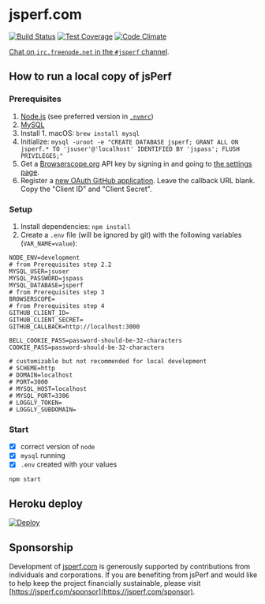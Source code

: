 # jsperf.com

[![Build Status](https://travis-ci.org/jsperf/jsperf.com.svg?branch=master)](https://travis-ci.org/jsperf/jsperf.com) [![Test Coverage](https://codeclimate.com/github/jsperf/jsperf.com/badges/coverage.svg)](https://codeclimate.com/github/jsperf/jsperf.com) [![Code Climate](https://codeclimate.com/github/jsperf/jsperf.com/badges/gpa.svg)](https://codeclimate.com/github/jsperf/jsperf.com)

[Chat on `irc.freenode.net` in the `#jsperf` channel](https://webchat.freenode.net/?channels=jsperf).

## How to run a local copy of jsPerf

### Prerequisites

1. [Node.js](https://nodejs.org/en/) (see preferred version in [`.nvmrc`](https://github.com/jsperf/jsperf.com/blob/master/.nvmrc))
2. [MySQL](https://dev.mysql.com/downloads/mysql/)
  1. Install
    1. macOS: `brew install mysql`
  2. Initialize: `mysql -uroot -e "CREATE DATABASE jsperf; GRANT ALL ON jsperf.* TO 'jsuser'@'localhost' IDENTIFIED BY 'jspass'; FLUSH PRIVILEGES;"`
3. Get a [Browserscope.org](http://www.browserscope.org/) API key by signing in and going to [the settings page](http://www.browserscope.org/user/settings).
4. Register a [new OAuth GitHub application](https://github.com/settings/applications/new). Leave the callback URL blank. Copy the "Client ID" and "Client Secret".

### Setup

1. Install dependencies: `npm install`
2. Create a `.env` file (will be ignored by git) with the following variables (`VAR_NAME=value`):

```
NODE_ENV=development
# from Prerequisites step 2.2
MYSQL_USER=jsuser
MYSQL_PASSWORD=jspass
MYSQL_DATABASE=jsperf
# from Prerequisites step 3
BROWSERSCOPE=
# from Prerequisites step 4
GITHUB_CLIENT_ID=
GITHUB_CLIENT_SECRET=
GITHUB_CALLBACK=http://localhost:3000

BELL_COOKIE_PASS=password-should-be-32-characters
COOKIE_PASS=password-should-be-32-characters

# customizable but not recommended for local development
# SCHEME=http
# DOMAIN=localhost
# PORT=3000
# MYSQL_HOST=localhost
# MYSQL_PORT=3306
# LOGGLY_TOKEN=
# LOGGLY_SUBDOMAIN=
```

### Start

- [x] correct version of `node`
- [x] `mysql` running
- [x] `.env` created with your values

```
npm start
```

## Heroku deploy
[![Deploy](https://www.herokucdn.com/deploy/button.svg)](https://heroku.com/deploy)

## Sponsorship

Development of [jsperf.com](https://jsperf.com) is generously supported by contributions from individuals and corporations. If you are benefiting from jsPerf and would like to help keep the project financially sustainable, please visit [https://jsperf.com/sponsor](https://jsperf.com/sponsor).
